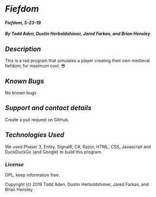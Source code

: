 # _Fiefdom_

#### _Fiefdom, 5-23-19_

#### _By Todd Aden, Dustin Herboldshimer, Jared Farkas, and  Brian Hensley_

## _Description_

This is a rad program that simulates a player creating their own medieval fiefdom; for maximum cool. 😎

## _Known Bugs_

No known bugs

## _Support and contact details_

Create a pull request on GitHub.

## _Technologies Used_

We used Phaser 3, Entity, SignalR, C#, Razor, HTML, CSS, Javascript and DuckDuckGo (and Google) to build this program.

### _License_

GPL, keep information free.

Copyright (c) 2019 Todd Aden, Dustin Herboldshimer, Jared Farkas, and  Brian Hensley
